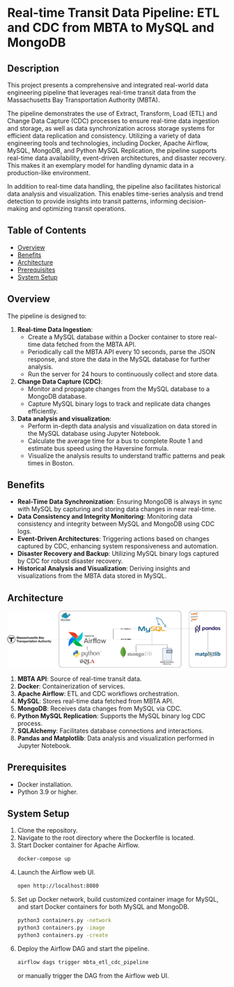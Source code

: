 # Real-time Transit Data Pipeline: ETL and CDC from MBTA to MySQL and MongoDB

## Description
This project presents a comprehensive and integrated real-world data engineering pipeline that leverages real-time transit data from the Massachusetts Bay Transportation Authority (MBTA).

The pipeline demonstrates the use of Extract, Transform, Load (ETL) and Change Data Capture (CDC) processes to ensure real-time data ingestion and storage, as well as data synchronization across storage systems for efficient data replication and consistency. Utilizing a variety of data engineering tools and technologies, including Docker, Apache Airflow, MySQL, MongoDB, and Python MySQL Replication, the pipeline supports real-time data availability, event-driven architectures, and disaster recovery. This makes it an exemplary model for handling dynamic data in a production-like environment.

In addition to real-time data handling, the pipeline also facilitates historical data analysis and visualization. This enables time-series analysis and trend detection to provide insights into transit patterns, informing decision-making and optimizing transit operations.

<h2>Table of Contents</h2>

- [Overview](#overview)
- [Benefits](#benefits)
- [Architecture](#architecture)
- [Prerequisites](#prerequisites)
- [System Setup](#system-setup)

## Overview
The pipeline is designed to:
1. **Real-time Data Ingestion**:
    - Create a MySQL database within a Docker container to store real-time data fetched from the MBTA API.
    - Periodically call the MBTA API every 10 seconds, parse the JSON response, and store the data in the MySQL database for further analysis.
    - Run the server for 24 hours to continuously collect and store data.
2. **Change Data Capture (CDC)**:
    - Monitor and propagate changes from the MySQL database to a MongoDB database.
    - Capture MySQL binary logs to track and replicate data changes efficiently.
3. **Data analysis and visualization**:
    - Perform in-depth data analysis and visualization on data stored in the MySQL database using Jupyter Notebook.
    - Calculate the average time for a bus to complete Route 1 and estimate bus speed using the Haversine formula.
    - Visualize the analysis results to understand traffic patterns and peak times in Boston.

## Benefits
- **Real-Time Data Synchronization**: Ensuring MongoDB is always in sync with MySQL by capturing and storing data changes in near real-time.
- **Data Consistency and Integrity Monitoring**: Monitoring data consistency and integrity between MySQL and MongoDB using CDC logs.
- **Event-Driven Architectures**: Triggering actions based on changes captured by CDC, enhancing system responsiveness and automation.
- **Disaster Recovery and Backup**: Utilizing MySQL binary logs captured by CDC for robust disaster recovery.
- **Historical Analysis and Visualization**: Deriving insights and visualizations from the MBTA data stored in MySQL.

## Architecture
![mbta_pipeline_architecture.png](assets/mbta_pipeline_architecture.png)

1. **MBTA API**: Source of real-time transit data.
2. **Docker**: Containerization of services.
3. **Apache Airflow**: ETL and CDC workflows orchestration.
4. **MySQL**: Stores real-time data fetched from MBTA API.
5. **MongoDB**: Receives data changes from MySQL via CDC.
6. **Python MySQL Replication**: Supports the MySQL binary log CDC process.
7. **SQLAlchemy**: Facilitates database connections and interactions.
8. **Pandas and Matplotlib**: Data analysis and visualization performed in Jupyter Notebook.

## Prerequisites
- Docker installation.
- Python 3.9 or higher.

## System Setup
1. Clone the repository.
2. Navigate to the root directory where the Dockerfile is located.
3. Start Docker container for Apache Airflow.
    ```bash
    docker-compose up
    ```
4. Launch the Airflow web UI.
    ```bash
    open http://localhost:8080
    ```
5. Set up Docker network, build customized container image for MySQL, and start Docker containers for both MySQL and MongoDB.
    ```bash
    python3 containers.py -network
    python3 containers.py -image
    python3 containers.py -create
    ```
6. Deploy the Airflow DAG and start the pipeline.
    ```bash
    airflow dags trigger mbta_etl_cdc_pipeline
    ```
    or manually trigger the DAG from the Airflow web UI.
